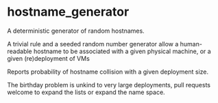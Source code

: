 # hostname_generator
A deterministic generator of random hostnames.

A trivial rule and a seeded random number generator allow a human-readable hostname to be associated with a given physical machine,
or a given (re)deployment of VMs

Reports probability of hostname collision with a given deployment size.

The birthday problem is unkind to very large deployments, pull requests welcome to expand the lists or expand the name space.

